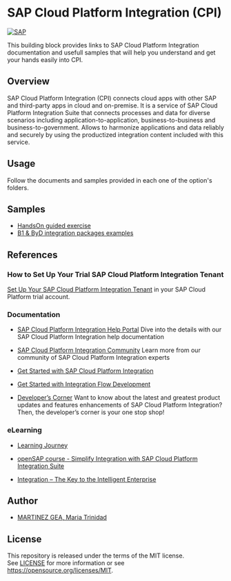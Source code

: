 # SAP Cloud Platform Integration (CPI)

[![SAP](https://i.imgur.com/n2JeuFT.png)](https://help.sap.com/viewer/product/CLOUD_INTEGRATION/Cloud/en-US)

This building block provides links to SAP Cloud Platform Integration documentation and usefull samples that will help you understand and get your hands easily into CPI.

## Overview
SAP Cloud Platform Integration (CPI) connects cloud apps with other SAP and third-party apps in cloud and on-premise. 
It is a service of SAP Cloud Platform Integration Suite that connects processes and data for diverse scenarios including application-to-application, business-to-business and business-to-government. 
Allows to harmonize applications and data reliably and securely by using the productized integration content included with this service.


## Usage  
Follow the documents and samples provided in each one of the option's folders. 

## Samples
- [HandsOn guided exercise](https://github.com/TrinidadMG/CPIBuildBlock/blob/master/HandsOn_CPI_ByD_B1.pdf)
- [B1 & ByD integration packages examples](https://) 

## References
### How to Set Up Your Trial SAP Cloud Platform Integration Tenant
[Set Up Your SAP Cloud Platform Integration Tenant](https://developers.sap.com/tutorials/cp-starter-integration-cpi-onboard-subscribe.html#) in your SAP Cloud Platform trial account.

### Documentation
- [SAP Cloud Platform Integration Help Portal](https://help.sap.com/viewer/product/CLOUD_INTEGRATION/Cloud/en-US)
Dive into the details with our SAP Cloud Platform Integration help documentation

- [SAP Cloud Platform Integration Community](https://community.sap.com/topics/cloud-platform-integration)
Learn more from our community of SAP Cloud Platform Integration experts

- [Get Started with SAP Cloud Platform Integration](https://help.sap.com/viewer/368c481cd6954bdfa5d0435479fd4eaf/Cloud/en-US/302b47b11e1749c3aa9478f4123fc216.html)

- [Get Started with Integration Flow Development](https://help.sap.com/viewer/368c481cd6954bdfa5d0435479fd4eaf/Cloud/en-US/e5724cd84b854719973afe0356ea128b.html)

- [Developer’s Corner](https://blogs.sap.com/2017/07/17/introduction-to-developers-corner/)
Want to know about the latest and greatest product updates and features enhancements of SAP Cloud Platform Integration? Then, the developer’s corner is your one stop shop!

### eLearning
- [Learning Journey](https://help.sap.com/doc/221f8f84afef43d29ad37ef2af0c4adf/HP_2.0/en-US/f4a390d6ee7147aa89ba587102702677.html)

- [openSAP course - Simplify Integration with SAP Cloud Platform Integration Suite](https://open.sap.com/courses/cp9)

- [Integration – The Key to the Intelligent Enterprise](https://open.sap.com/courses/int1)

## Author
* [MARTINEZ GEA, Maria Trinidad](https://github.com/TrinidadMG)

## License
This repository is released under the terms of the MIT license. 
<br>See [LICENSE](https://github.com/B1SA/hackathon/blob/master/LICENSE) for more information or see https://opensource.org/licenses/MIT.
